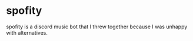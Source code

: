 # spofity
spofity is a discord music bot that I threw together because I was unhappy with alternatives.
